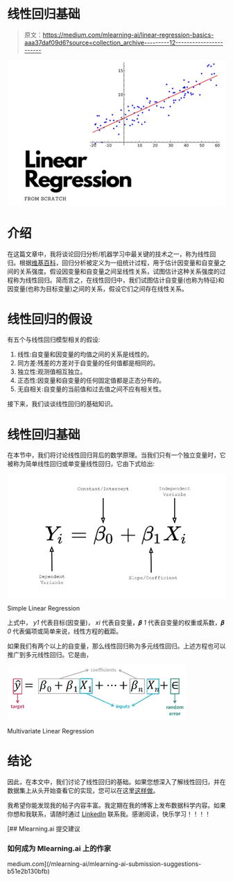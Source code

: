 # 线性回归基础

> 原文：<https://medium.com/mlearning-ai/linear-regression-basics-aaa37daf09d6?source=collection_archive---------12----------------------->

![](img/715b2e5b14583c121cc684f6e729e566.png)

# 介绍

在这篇文章中，我将谈论回归分析/机器学习中最关键的技术之一，称为线性回归。根据[维基百科](https://en.wikipedia.org/wiki/Regression_analysis)，回归分析被定义为一组统计过程，用于估计因变量和自变量之间的关系强度。假设因变量和自变量之间呈线性关系，试图估计这种关系强度的过程称为线性回归。简而言之，在线性回归中，我们试图估计自变量(也称为特征)和因变量(也称为目标变量)之间的关系，假设它们之间存在线性关系。

# 线性回归的假设

有五个与线性回归模型相关的假设:

1.  线性:自变量和因变量的均值之间的关系是线性的。
2.  同方差:残差的方差对于自变量的任何值都是相同的。
3.  独立性:观测值相互独立。
4.  正态性:因变量和自变量的任何固定值都是正态分布的。
5.  无自相关:自变量的当前值和过去值之间不应有相关性。

接下来，我们谈谈线性回归的基础知识。

# 线性回归基础

在本节中，我们将讨论线性回归背后的数学原理。当我们只有一个独立变量时，它被称为简单线性回归或单变量线性回归，它由下式给出:

![](img/569d1166a930f0decf041aa8c0f0990e.png)

Simple Linear Regression

上式中， *y1* 代表目标(因变量)， *xi* 代表自变量，𝜷 *1* 代表自变量的权重或系数，𝜷 *0* 代表偏项或简单来说，线性方程的截距。

如果我们有两个以上的自变量，那么线性回归称为多元线性回归。上述方程也可以推广到多元线性回归。它是由，

![](img/1086e0975a4aa25ffcf58a312bf502c0.png)

Multivariate Linear Regression

# 结论

因此，在本文中，我们讨论了线性回归的基础。如果您想深入了解线性回归，并在数据集上从头开始查看它的实现，您可以在这里[这样做](https://keepingupwithdatascience.wordpress.com/2022/01/23/linear-regression-in-machine-learning-from-scratch/)。

我希望你能发现我的帖子内容丰富。我定期在我的博客上发布数据科学内容。如果你想和我联系，请随时通过 [LinkedIn](https://www.linkedin.com/in/chitwanmanchanda/) 联系我。感谢阅读，快乐学习！！！！

[](/mlearning-ai/mlearning-ai-submission-suggestions-b51e2b130bfb) [## Mlearning.ai 提交建议

### 如何成为 Mlearning.ai 上的作家

medium.com](/mlearning-ai/mlearning-ai-submission-suggestions-b51e2b130bfb)